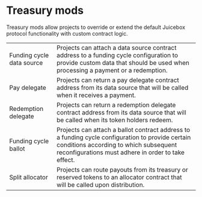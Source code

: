 # Treasury mods

Treasury mods allow projects to override or extend the default Juicebox protocol functionality with custom contract logic.

|                           |                                                                                                                                                                                                   |
| ------------------------- | ------------------------------------------------------------------------------------------------------------------------------------------------------------------------------------------------- |
| Funding cycle data source | Projects can attach a data source contract address to a funding cycle configuration to provide custom data that should be used when processing a payment or a redemption.                         |
| Pay delegate              | Projects can return a pay delegate contract address from its data source that will be called when it receives a payment.                                                                          |
| Redemption delegate       | Projects can return a redemption delegate contract address from its data source that will be called when its token holders redeem.                                                                |
| Funding cycle ballot      | Projects can attach a ballot contract address to a funding cycle configuration to provide certain conditions according to which subsequent reconfigurations must adhere in order to take effect.  |
| Split allocator           | Projects can route payouts from its treasury or reserved tokens to an allocator contract that will be called upon distribution.                                                                   |

